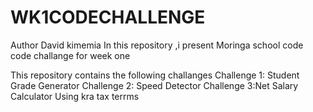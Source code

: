 # WK1CODECHALLENGE
 Author David kimemia
 In this repository ,i present Moringa school  code code challange for week one 

 This repository contains the following challanges 
 Challenge 1: Student Grade Generator Challenge 
 2: Speed Detector Challenge
 3:Net Salary Calculator Using kra tax terrms
